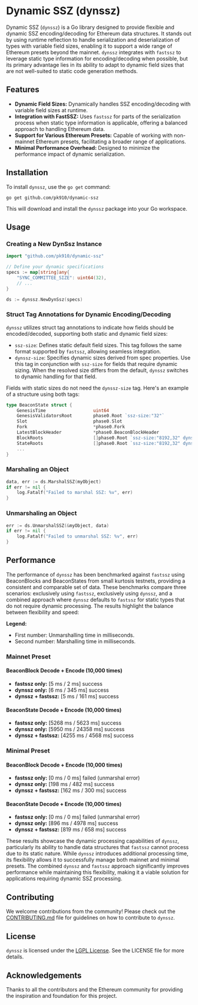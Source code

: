 # Dynamic SSZ (dynssz)

Dynamic SSZ (`dynssz`) is a Go library designed to provide flexible and dynamic SSZ encoding/decoding for Ethereum data structures. It stands out by using runtime reflection to handle serialization and deserialization of types with variable field sizes, enabling it to support a wide range of Ethereum presets beyond the mainnet. `dynssz` integrates with `fastssz` to leverage static type information for encoding/decoding when possible, but its primary advantage lies in its ability to adapt to dynamic field sizes that are not well-suited to static code generation methods.

## Features

- **Dynamic Field Sizes:** Dynamically handles SSZ encoding/decoding with variable field sizes at runtime.
- **Integration with FastSSZ:** Uses `fastssz` for parts of the serialization process when static type information is applicable, offering a balanced approach to handling Ethereum data.
- **Support for Various Ethereum Presets:** Capable of working with non-mainnet Ethereum presets, facilitating a broader range of applications.
- **Minimal Performance Overhead:** Designed to minimize the performance impact of dynamic serialization.

## Installation

To install `dynssz`, use the `go get` command:

```shell
go get github.com/pk910/dynamic-ssz
```

This will download and install the `dynssz` package into your Go workspace.

## Usage

### Creating a New DynSsz Instance

```go
import "github.com/pk910/dynamic-ssz"

// Define your dynamic specifications
specs := map[string]any{
    "SYNC_COMMITTEE_SIZE": uint64(32),
    // ...
}

ds := dynssz.NewDynSsz(specs)
```

### Struct Tag Annotations for Dynamic Encoding/Decoding

`dynssz` utilizes struct tag annotations to indicate how fields should be encoded/decoded, supporting both static and dynamic field sizes:

- `ssz-size`: Defines static default field sizes. This tag follows the same format supported by `fastssz`, allowing seamless integration.
- `dynssz-size`: Specifies dynamic sizes derived from spec properties. Use this tag in conjunction with `ssz-size` for fields that require dynamic sizing. When the resolved size differs from the default, `dynssz` switches to dynamic handling for that field.

Fields with static sizes do not need the `dynssz-size` tag. Here's an example of a structure using both tags:

```go
type BeaconState struct {
    GenesisTime                  uint64
    GenesisValidatorsRoot        phase0.Root `ssz-size:"32"`
    Slot                         phase0.Slot
    Fork                         *phase0.Fork
    LatestBlockHeader            *phase0.BeaconBlockHeader
    BlockRoots                   []phase0.Root `ssz-size:"8192,32" dynssz-size:"SLOTS_PER_HISTORICAL_ROOT,32"`
    StateRoots                   []phase0.Root `ssz-size:"8192,32" dynssz-size:"SLOTS_PER_HISTORICAL_ROOT,32"`
    ...
}
```

### Marshaling an Object

```go
data, err := ds.MarshalSSZ(myObject)
if err != nil {
    log.Fatalf("Failed to marshal SSZ: %v", err)
}
```

### Unmarshaling an Object

```go
err := ds.UnmarshalSSZ(&myObject, data)
if err != nil {
    log.Fatalf("Failed to unmarshal SSZ: %v", err)
}
```

## Performance

The performance of `dynssz` has been benchmarked against `fastssz` using BeaconBlocks and BeaconStates from small kurtosis testnets, providing a consistent and comparable set of data. These benchmarks compare three scenarios: exclusively using `fastssz`, exclusively using `dynssz`, and a combined approach where `dynssz` defaults to `fastssz` for static types that do not require dynamic processing. The results highlight the balance between flexibility and speed:

**Legend:**
- First number: Unmarshalling time in milliseconds.
- Second number: Marshalling time in milliseconds.

### Mainnet Preset

#### BeaconBlock Decode + Encode (10,000 times)
- **fastssz only:** [5 ms / 2 ms] success
- **dynssz only:** [6 ms / 345 ms] success
- **dynssz + fastssz:** [5 ms / 161 ms] success

#### BeaconState Decode + Encode (10,000 times)
- **fastssz only:** [5268 ms / 5623 ms] success
- **dynssz only:** [5950 ms / 24358 ms] success
- **dynssz + fastssz:** [4255 ms / 4568 ms] success

### Minimal Preset

#### BeaconBlock Decode + Encode (10,000 times)
- **fastssz only:** [0 ms / 0 ms] failed (unmarshal error)
- **dynssz only:** [198 ms / 482 ms] success
- **dynssz + fastssz:** [162 ms / 300 ms] success

#### BeaconState Decode + Encode (10,000 times)
- **fastssz only:** [0 ms / 0 ms] failed (unmarshal error)
- **dynssz only:** [896 ms / 4978 ms] success
- **dynssz + fastssz:** [819 ms / 658 ms] success

These results showcase the dynamic processing capabilities of `dynssz`, particularly its ability to handle data structures that `fastssz` cannot process due to its static nature. While `dynssz` introduces additional processing time, its flexibility allows it to successfully manage both mainnet and minimal presets. The combined `dynssz` and `fastssz` approach significantly improves performance while maintaining this flexibility, making it a viable solution for applications requiring dynamic SSZ processing.

## Contributing

We welcome contributions from the community! Please check out the [CONTRIBUTING.md](CONTRIBUTING.md) file for guidelines on how to contribute to `dynssz`.

## License

`dynssz` is licensed under the [LGPL License](LICENSE). See the LICENSE file for more details.

## Acknowledgements

Thanks to all the contributors and the Ethereum community for providing the inspiration and foundation for this project.
